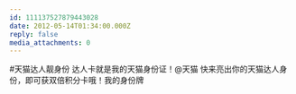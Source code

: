 ```yaml
---
id: 111137527879443028
date: 2012-05-14T01:34:00.000Z
reply: false
media_attachments: 0
---
```


#天猫达人靓身份 达人卡就是我的天猫身份证！@天猫 快来亮出你的天猫达人身份，即可获双倍积分卡哦！我的身份牌 ​​​​

